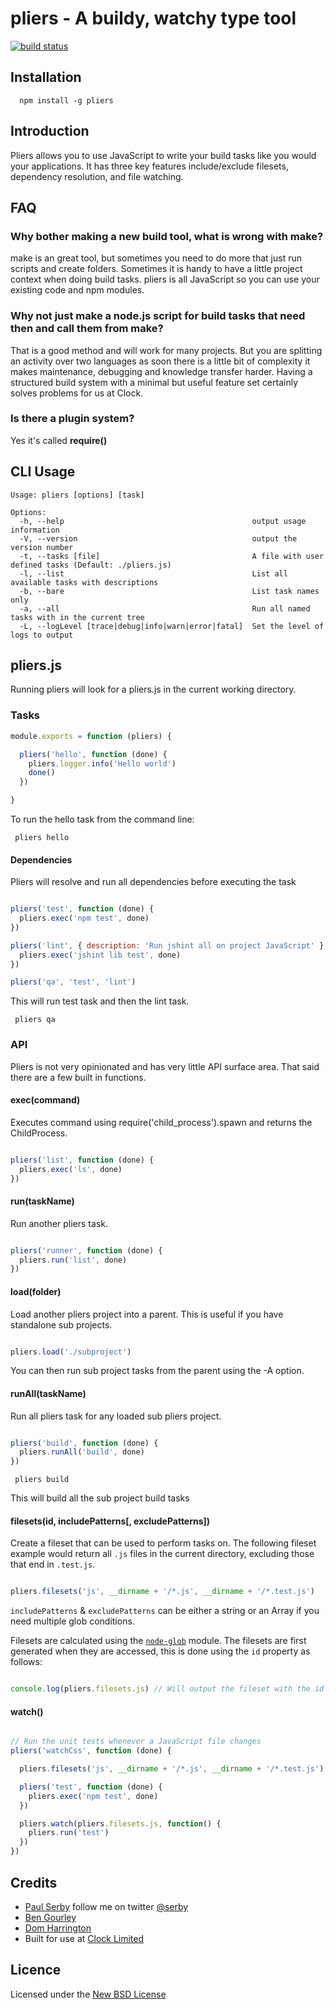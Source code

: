 # pliers - A buildy, watchy type tool

[![build status](https://secure.travis-ci.org/serby/pliers.png)](http://travis-ci.org/serby/pliers)

## Installation

      npm install -g pliers

## Introduction

Pliers allows you to use JavaScript to write your build tasks like you would
your applications. It has three key features include/exclude filesets, dependency resolution,
and file watching.

## FAQ

### Why bother making a new build tool, what is wrong with make?

make is an great tool, but sometimes you need to do more that just run scripts
and create folders. Sometimes it is handy to have a little project context when
doing build tasks. pliers is all JavaScript so you can use your existing code
and npm modules.

### Why not just make a node.js script for build tasks that need then and call them from make?

That is a good method and will work for many projects. But you are splitting an
activity over two languages as soon there is a little bit of complexity it makes
maintenance, debugging and knowledge transfer harder. Having a structured build
system with a minimal but useful feature set certainly solves problems for us at
Clock.

### Is there a plugin system?

Yes it's called **require()**

## CLI Usage

    Usage: pliers [options] [task]

    Options:
      -h, --help                                          output usage information
      -V, --version                                       output the version number
      -t, --tasks [file]                                  A file with user defined tasks (Default: ./pliers.js)
      -l, --list                                          List all available tasks with descriptions
      -b, --bare                                          List task names only
      -a, --all                                           Run all named tasks with in the current tree
      -L, --logLevel [trace|debug|info|warn|error|fatal]  Set the level of logs to output

## pliers.js

Running pliers will look for a pliers.js in the current working directory.

### Tasks

```js
module.exports = function (pliers) {

  pliers('hello', function (done) {
    pliers.logger.info('Hello world')
    done()
  })

}
```

To run the hello task from the command line:

     pliers hello


#### Dependencies

Pliers will resolve and run all dependencies before executing the task

```js

pliers('test', function (done) {
  pliers.exec('npm test', done)
})

pliers('lint', { description: 'Run jshint all on project JavaScript' }, function (done) {
  pliers.exec('jshint lib test', done)
})

pliers('qa', 'test', 'lint')
```

This will run test task and then the lint task.

     pliers qa

### API

Pliers is not very opinionated and has very little API surface area. That said there are a few built in functions.

#### exec(command)

Executes command using require('child_process').spawn and returns the
ChildProcess.

```js

pliers('list', function (done) {
  pliers.exec('ls', done)
})

```

#### run(taskName)

Run another pliers task.

```js

pliers('runner', function (done) {
  pliers.run('list', done)
})

```

#### load(folder)

Load another pliers project into a parent. This is useful if you have standalone
sub projects.

```js

pliers.load('./subproject')

```

You can then run sub project tasks from the parent using the -A option.

#### runAll(taskName)

Run all pliers task for any loaded sub pliers project.

```js

pliers('build', function (done) {
  pliers.runAll('build', done)
})

```

     pliers build

This will build all the sub project build tasks


#### filesets(id, includePatterns[, excludePatterns])

Create a fileset that can be used to perform tasks on. The following fileset example would return all `.js` files in the current directory, excluding those that end in `.test.js`.

```js

pliers.filesets('js', __dirname + '/*.js', __dirname + '/*.test.js')

```

`includePatterns` & `excludePatterns` can be either a string or an Array if you need multiple glob conditions.

Filesets are calculated using the [`node-glob`](https://github.com/isaacs/node-glob) module. The filesets are first generated when they are accessed, this is done using the `id` property as follows:

```js

console.log(pliers.filesets.js) // Will output the fileset with the id 'js'

```

#### watch()


```js

// Run the unit tests whenever a JavaScript file changes
pliers('watchCss', function (done) {

  pliers.filesets('js', __dirname + '/*.js', __dirname + '/*.test.js')

  pliers('test', function (done) {
    pliers.exec('npm test', done)
  })

  pliers.watch(pliers.filesets.js, function() {
    pliers.run('test')
  })
})

```

## Credits
* [Paul Serby](https://github.com/serby/) follow me on twitter [@serby](http://twitter.com/serby)
* [Ben Gourley](https://github.com/bengourley/)
* [Dom Harrington](https://github.com/domharrington/)
* Built for use at [Clock Limited](http://www.clock.co.uk)

## Licence
Licensed under the [New BSD License](http://opensource.org/licenses/bsd-license.php)